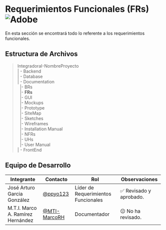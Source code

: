 # Requerimientos Funcionales (FRs) ![Adobe](https://img.shields.io/badge/adobe-%23FF0000.svg?style=for-the-badge&logo=adobe&logoColor=white)



 En esta sección se encontrará todo lo referente a los requerimientos funcionales.

## Estructura de Archivos

>IntegradoraI-NombreProyecto<br>
>| - Backend <br>
>| - Database<br>
>| - Documentation<br>
>&nbsp;&nbsp;|- BRs<br>
>&nbsp;&nbsp;|- **FRs**<br>
>&nbsp;&nbsp;|- GUI<br>
>&nbsp;&nbsp;|- Mockups<br>
>&nbsp;&nbsp;|- Prototype<br>
>&nbsp;&nbsp;|- SiteMap<br>
>&nbsp;&nbsp;|- Sketches<br>
>&nbsp;&nbsp;|- Wireframes<br>
>&nbsp;&nbsp;|- Installation Manual<br>
>&nbsp;&nbsp;|- NFRs<br>
>&nbsp;&nbsp;|- UHs<br>
>&nbsp;&nbsp;|- User Manual<br>
>| - FrontEnd


## Equipo de Desarrollo

|Integrante|Contacto|Rol|Observaciones|
|------------|--------|---|---|
|José Arturo Garcia González|[@ppyo123](https://github.com/ppyo123)|Líder de Requerimientos Funcionales|✅ Revisado y aprobado.|
|M.T.I. Marco A. Ramírez Hernández|[@MTI-MarcoRH](https://github.com/MTI-MarcoRH)|Documentador|😐 No ha revisado.|
